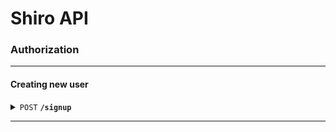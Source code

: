 
# Shiro API

### Authorization
----
#### Creating new user

<details>
 <summary><code>POST</code> <code><b>/signup</b></code></summary>

##### Overview

Registers a new user with the credentials provided in the parameters. These credentials can be used to sign in and access authorization-protected routes. A JWT Bearer token is returned in the response's `authorization` header.


##### Parameters

> | name      |  type     | data type               | description                                                           |
> |-----------|-----------|-------------------------|-----------------------------------------------------------------------|
> | email      |  required | string   | User email  |
> | password      |  required | string   | User password  |


##### Responses

> | http code     | content-type                      | response                                                            |
> |---------------|-----------------------------------|---------------------------------------------------------------------|
> | `201`         | `text/plain;charset=UTF-8`        | `Signed up successfully`                                |
> | `400`         | `application/json`                | `{"code":"400","message":"User couldn't be created successfully. <current_user.errors.full_messages>"}`                            |

##### Example cURL

> ```javascript
> curl --location 'http://localhost:3001/signup' \
>       -H 'Content-Type: application/json' \
>       --data-raw '{
>           "user": {
>               "email": "test1@test.com",
>               "password": "test1234"
>           }
>       }'
> ```

</details>

------------------------------------------------------------------------------------------
